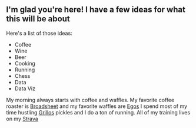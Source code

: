 ## I'm glad you're here! I have a few ideas for what this will be about

Here's a list of those ideas:
* Coffee
* Wine
* Beer
* Cooking
* Running
* Chess
* Data
* Data Viz

My morning always starts with coffee and waffles. 
My favorite coffee roaster is [Broadsheet](https://www.broadsheetcoffee.com/) and my favorite waffles are [Egos](https://www.leggomyeggo.com/en_US/home.html)
I spend most of my time hustling [Grillos](https://www.grillospickles.com/) pickles
and I do a ton of running. All of my training lives on my [Strava](https://www.strava.com/athletes/29768277)
